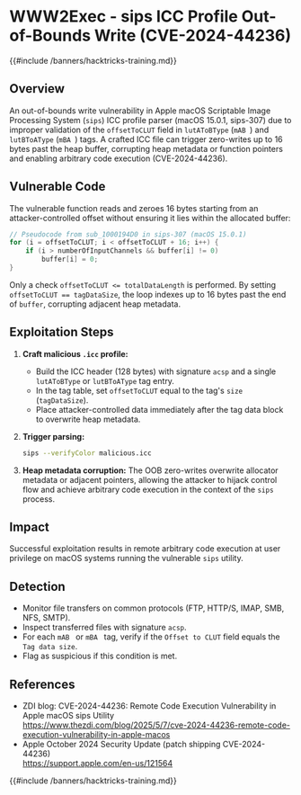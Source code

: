 # WWW2Exec - sips ICC Profile Out-of-Bounds Write (CVE-2024-44236)

{{#include /banners/hacktricks-training.md}}



## Overview

An out-of-bounds write vulnerability in Apple macOS Scriptable Image Processing System (`sips`) ICC profile parser (macOS 15.0.1, sips-307) due to improper validation of the `offsetToCLUT` field in `lutAToBType` (`mAB `) and `lutBToAType` (`mBA `) tags. A crafted ICC file can trigger zero-writes up to 16 bytes past the heap buffer, corrupting heap metadata or function pointers and enabling arbitrary code execution (CVE-2024-44236).

## Vulnerable Code

The vulnerable function reads and zeroes 16 bytes starting from an attacker-controlled offset without ensuring it lies within the allocated buffer:

```c
// Pseudocode from sub_1000194D0 in sips-307 (macOS 15.0.1)
for (i = offsetToCLUT; i < offsetToCLUT + 16; i++) {
    if (i > numberOfInputChannels && buffer[i] != 0)
        buffer[i] = 0;
}
```

Only a check `offsetToCLUT <= totalDataLength` is performed. By setting `offsetToCLUT == tagDataSize`, the loop indexes up to 16 bytes past the end of `buffer`, corrupting adjacent heap metadata.

## Exploitation Steps

1. **Craft malicious `.icc` profile:**
   - Build the ICC header (128 bytes) with signature `acsp` and a single `lutAToBType` or `lutBToAType` tag entry.
   - In the tag table, set `offsetToCLUT` equal to the tag's `size` (`tagDataSize`).
   - Place attacker-controlled data immediately after the tag data block to overwrite heap metadata.
2. **Trigger parsing:**

   ```bash
   sips --verifyColor malicious.icc
   ```

3. **Heap metadata corruption:** The OOB zero-writes overwrite allocator metadata or adjacent pointers, allowing the attacker to hijack control flow and achieve arbitrary code execution in the context of the `sips` process.

## Impact

Successful exploitation results in remote arbitrary code execution at user privilege on macOS systems running the vulnerable `sips` utility.

## Detection

- Monitor file transfers on common protocols (FTP, HTTP/S, IMAP, SMB, NFS, SMTP).  
- Inspect transferred files with signature `acsp`.  
- For each `mAB ` or `mBA ` tag, verify if the `Offset to CLUT` field equals the `Tag data size`.  
- Flag as suspicious if this condition is met.

## References

- ZDI blog: CVE-2024-44236: Remote Code Execution Vulnerability in Apple macOS sips Utility  
  https://www.thezdi.com/blog/2025/5/7/cve-2024-44236-remote-code-execution-vulnerability-in-apple-macos  
- Apple October 2024 Security Update (patch shipping CVE-2024-44236)  
  https://support.apple.com/en-us/121564

{{#include /banners/hacktricks-training.md}}
